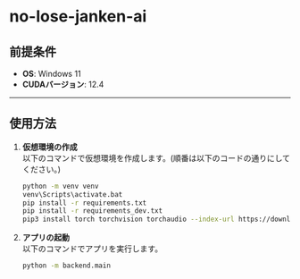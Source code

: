 # no-lose-janken-ai

## 前提条件

- **OS**: Windows 11  
- **CUDAバージョン**: 12.4  

---

## 使用方法

1. **仮想環境の作成**  
   以下のコマンドで仮想環境を作成します。(順番は以下のコードの通りにしてください。)  

   ```bash
   python -m venv venv  
   venv\Scripts\activate.bat  
   pip install -r requirements.txt  
   pip install -r requirements_dev.txt  
   pip3 install torch torchvision torchaudio --index-url https://download.pytorch.org/whl/cu124
   ```
2. **アプリの起動**  
   以下のコマンドでアプリを実行します。
   ```bash
   python -m backend.main
   ```
